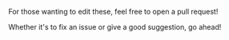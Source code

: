For those wanting to edit these, feel free to open a pull request!

Whether it's to fix an issue or give a good suggestion, go ahead!